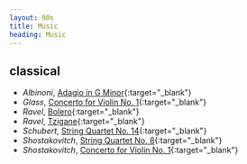 ```yaml
---
layout: 90s
title: Music
heading: Music
---
```


## classical

- *Albinoni*, [Adagio in G Minor][ce]{:target="_blank"}
- *Glass*, [Concerto for Violin No. 1][ca]{:target="_blank"}
- *Ravel*, [Bolero][cb]{:target="_blank"}
- *Ravel*, [Tzigane][cf]{:target="_blank"}
- *Schubert*, [String Quartet No. 14][cd]{:target="_blank"}
- *Shostakovitch*, [String Quartet No. 8][cc]{:target="_blank"}
- *Shostakovitch*, [Concerto for Violin No. 1][cg]{:target="_blank"}

[ca]: https://www.youtube.com/watch?v=rM2KLeoRBGo
[cb]: https://www.youtube.com/watch?v=mhhkGyJ092E
[cc]: https://www.youtube.com/watch?v=41HIXtBElH4
[cd]: https://www.youtube.com/watch?v=otdayisyIiM
[ce]: https://www.youtube.com/watch?v=_eLU5W1vc8Y
[cf]: https://www.youtube.com/watch?v=w0ObgSKBqTQ
[cg]: https://www.youtube.com/watch?v=8HZVQyD9rsY
